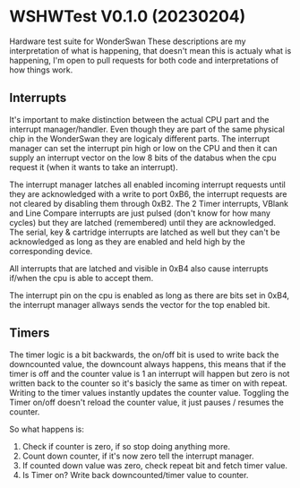 # WSHWTest V0.1.0 (20230204)

Hardware test suite for WonderSwan
These descriptions are my interpretation of what is happening, that doesn't mean this is actualy what is happening, I'm open to pull requests for both code and interpretations of how things work.

## Interrupts

It's important to make distinction between the actual CPU part and the interrupt manager/handler. Even though they are part of the same physical chip in the WonderSwan they are logicaly different parts. The interrupt manager can set the interrupt pin high or low on the CPU and then it can supply an interrupt vector on the low 8 bits of the databus when the cpu request it (when it wants to take an interrupt).

The interrupt manager latches all enabled incoming interrupt requests until they are acknowledged with a write to port 0xB6, the interrupt requests are not cleared by disabling them through 0xB2. The 2 Timer interrupts, VBlank and Line Compare interrupts are just pulsed (don't know for how many cycles) but they are latched (remembered) until they are acknowledged. The serial, key & cartridge interrupts are latched as well but they can't be acknowledged as long as they are enabled and held high by the corresponding device.

All interrupts that are latched and visible in 0xB4 also cause interrupts if/when the cpu is able to accept them.

The interrupt pin on the cpu is enabled as long as there are bits set in 0xB4, the interrupt manager allways sends the vector for the top enabled bit.

## Timers

The timer logic is a bit backwards, the on/off bit is used to write back the downcounted value, the downcount always happens, this means that if the timer is off and the counter value is 1 an interrupt will happen but zero is not written back to the counter so it's basicly the same as timer on with repeat.
Writing to the timer values instantly updates the counter value.
Toggling the Timer on/off doesn't reload the counter value, it just pauses / resumes the counter.

So what happens is:

1. Check if counter is zero, if so stop doing anything more.
2. Count down counter, if it's now zero tell the interrupt manager.
3. If counted down value was zero, check repeat bit and fetch timer value.
4. Is Timer on? Write back downcounted/timer value to counter.
